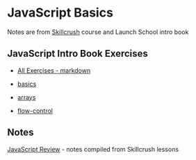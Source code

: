 # JavaScript Basics

Notes are from [Skillcrush](https://skillcrush.com) course and Launch School intro book

## JavaScript Intro Book Exercises

- [All Exercises - markdown](./JS-intro-book-exercises.md)

- [basics](./ls-JS100/basics)
- [arrays](./ls-JS100/arrays)
- [flow-control](./ls-JS100/flow-control)

## Notes

[JavaScript Review](./notes/javascript-review.md) - notes compiled from Skillcrush lessons